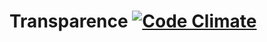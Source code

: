 # Transparence [![Code Climate](https://codeclimate.com/github/notdryft/transparence.png)](https://codeclimate.com/github/notdryft/transparence)


